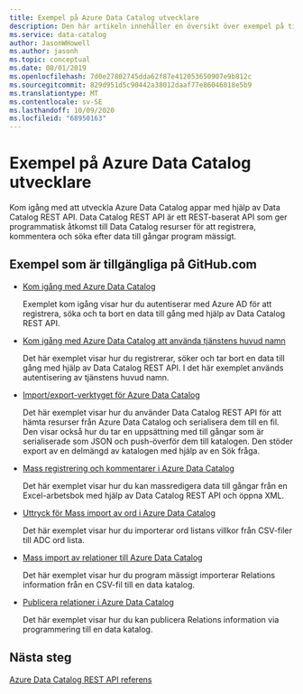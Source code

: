 ```yaml
---
title: Exempel på Azure Data Catalog utvecklare
description: Den här artikeln innehåller en översikt över exempel på tillgängliga utvecklare för Data Catalog REST API.
ms.service: data-catalog
author: JasonWHowell
ms.author: jasonh
ms.topic: conceptual
ms.date: 08/01/2019
ms.openlocfilehash: 7d0e27802745dda62f87e412053650907e9b812c
ms.sourcegitcommit: 829d951d5c90442a38012daaf77e86046018e5b9
ms.translationtype: MT
ms.contentlocale: sv-SE
ms.lasthandoff: 10/09/2020
ms.locfileid: "68950163"
---
```

# <a name="azure-data-catalog-developer-samples"></a>Exempel på Azure Data Catalog utvecklare

Kom igång med att utveckla Azure Data Catalog appar med hjälp av Data Catalog REST API. Data Catalog REST API är ett REST-baserat API som ger programmatisk åtkomst till Data Catalog resurser för att registrera, kommentera och söka efter data till gångar program mässigt.

## <a name="samples-available-on-githubcom"></a>Exempel som är tillgängliga på GitHub.com

* [Kom igång med Azure Data Catalog](https://github.com/Azure-Samples/data-catalog-dotnet-get-started/)
  
   Exemplet kom igång visar hur du autentiserar med Azure AD för att registrera, söka och ta bort en data till gång med hjälp av Data Catalog REST API.
   
* [Kom igång med Azure Data Catalog att använda tjänstens huvud namn](https://github.com/Azure-Samples/data-catalog-dotnet-service-principal-get-started/)

   Det här exemplet visar hur du registrerar, söker och tar bort en data till gång med hjälp av Data Catalog REST API. I det här exemplet används autentisering av tjänstens huvud namn.

* [Import/export-verktyget för Azure Data Catalog](https://github.com/Azure-Samples/data-catalog-dotnet-import-export/)

   Det här exemplet visar hur du använder Data Catalog REST API för att hämta resurser från Azure Data Catalog och serialisera dem till en fil. Den visar också hur du tar en uppsättning med till gångar som är serialiserade som JSON och push-överför dem till katalogen. Den stöder export av en delmängd av katalogen med hjälp av en Sök fråga.

* [Mass registrering och kommentarer i Azure Data Catalog](https://github.com/Azure-Samples/data-catalog-dotnet-excel-register-data-assets/)
  
   Det här exemplet visar hur du kan massredigera data till gångar från en Excel-arbetsbok med hjälp av Data Catalog REST API och öppna XML.
  
* [Uttryck för Mass import av ord i Azure Data Catalog](https://github.com/Azure-Samples/data-catalog-bulk-import-glossary/)

   Det här exemplet visar hur du importerar ord listans villkor från CSV-filer till ADC ord lista.

* [Mass import av relationer till Azure Data Catalog](https://github.com/Azure-Samples/data-catalog-bulk-import-relationship/)

   Det här exemplet visar hur du program mässigt importerar Relations information från en CSV-fil till en data katalog.

* [Publicera relationer i Azure Data Catalog](https://github.com/Azure-Samples/data-catalog-dotnet-publish-relationships/)

   Det här exemplet visar hur du kan publicera Relations information via programmering till en data katalog.
   
## <a name="next-steps"></a>Nästa steg
[Azure Data Catalog REST API referens](/rest/api/datacatalog/)
